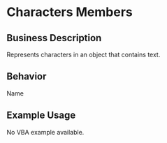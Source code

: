 # Characters Members

## Business Description
Represents characters in an object that contains text.

## Behavior
Name

## Example Usage
No VBA example available.